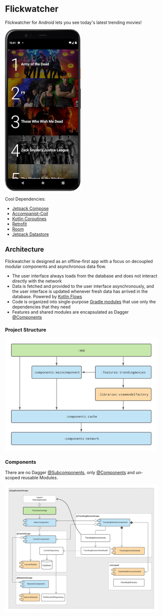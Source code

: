 # Flickwatcher

Flickwatcher for Android lets you see today's latest trending movies!

![](docs/screenshot.png)

Cool Dependencies:

- [Jetpack Compose](https://developer.android.com/jetpack/compose)
- [Accompanist-Coil](https://google.github.io/accompanist/coil)
- [Kotlin Coroutines](https://kotlinlang.org/docs/coroutines-overview.html)
- [Retrofit](https://square.github.io/retrofit)
- [Room](https://developer.android.com/training/data-storage/room)
- [Jetpack Datastore](https://developer.android.com/topic/libraries/architecture/datastore)

## Architecture

Flickwatcher is designed as an offline-first app with a focus on decoupled modular components and
asynchronous data flow.

- The user interface always loads from the database and does not interact directly with the network
- Data is fetched and provided to the user interface asynchronously, and the user interface is
  updated whenever fresh data has arrived in the database. Powered
  by [Kotlin Flows](https://developer.android.com/kotlin/flow)
- Code is organized into
  single-purpose [Gradle modules](https://docs.gradle.org/current/userguide/multi_project_builds.html)
  that use only the dependencies that they need
- Features and shared modules are encapsulated as
  Dagger [@Components](https://dagger.dev/api/latest/dagger/Component.html)

### Project Structure

![Project structure diagram](docs/projectstructure.png)

### Components

There are no Dagger [@Subcomponents](https://dagger.dev/dev-guide/subcomponents.html), only
[@Components](https://dagger.dev/api/latest/dagger/Component.html) and un-scoped reusable Modules.

![Component structure diagram](docs/componentstructure.png)